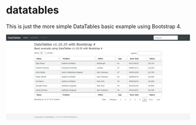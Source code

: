 # datatables
This is just the more simple DataTables basic example using Bootstrap 4. 

![Simple DataTables using Bootstrap 4](https://github.com/satrianivzla/datatables/blob/main/assets/images/demo.png)
